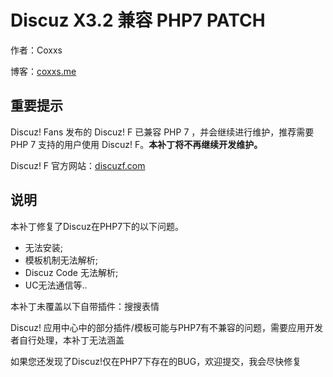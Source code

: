 # Discuz X3.2 兼容 PHP7 PATCH

作者：Coxxs

博客：[coxxs.me](http://coxxs.me)

## 重要提示

Discuz! Fans 发布的 Discuz! F 已兼容 PHP 7 ，并会继续进行维护，推荐需要 PHP 7 支持的用户使用 Discuz! F。**本补丁将不再继续开发维护。**

Discuz! F 官方网站：[discuzf.com](http://discuzf.com)

## 说明

本补丁修复了Discuz在PHP7下的以下问题。
 * 无法安装;
 * 模板机制无法解析;
 * Discuz Code 无法解析;
 * UC无法通信等..

本补丁未覆盖以下自带插件：搜搜表情

Discuz! 应用中心中的部分插件/模板可能与PHP7有不兼容的问题，需要应用开发者自行处理，本补丁无法涵盖

如果您还发现了Discuz!仅在PHP7下存在的BUG，欢迎提交，我会尽快修复
